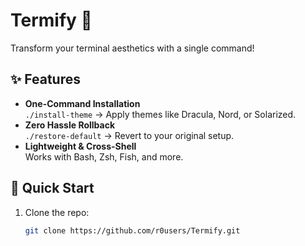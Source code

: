 # Termify 🎨  

Transform your terminal aesthetics with a single command!  

## ✨ Features  
- **One-Command Installation**  
  `./install-theme` → Apply themes like Dracula, Nord, or Solarized.  
- **Zero Hassle Rollback**  
  `./restore-default` → Revert to your original setup.  
- **Lightweight & Cross-Shell**  
  Works with Bash, Zsh, Fish, and more.  

## 🚀 Quick Start  
1. Clone the repo:  
   ```bash  
   git clone https://github.com/r0users/Termify.git